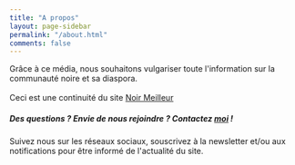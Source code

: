 ```yaml
---
title: "A propos"
layout: page-sidebar
permalink: "/about.html"
comments: false
---
```


<p>
    Grâce à ce média, nous souhaitons vulgariser toute l'information sur la communauté noire et 
    sa diaspora.
    <br><br>
    Ceci est une continuité du site <a target="_blank"
     href="https://noir-meilleur.digital/">Noir Meilleur</a>
    <br>
</p>


<h5>Des questions ? Envie de nous rejoindre ? 
Contactez <a href="mailto:elisis.author@gmail.com">moi</a> !</h5>

<p>  
Suivez nous sur les réseaux sociaux, souscrivez à la newsletter et/ou aux notifications pour être informé 
de l'actualité du site.
<br>
<a target="_blank" style="padding-left:14px; color:blue;" href="https://twitter.com/noir___meilleur"><i class="fab fa-twitter fa-2x"></i></a>
 
<a target="_blank" style="color:#ed4956; padding-left:14px;" href="https://www.instagram.com/noir___meilleur/"><i class="fab fa-instagram fa-2x"></i></a>

<a target="_blank" style="color:blue; padding-left:14px;" href="https://www.facebook.com/noirmeilleurpage/"><i class="fab fa-facebook fa-2x"></i></a>
</p>